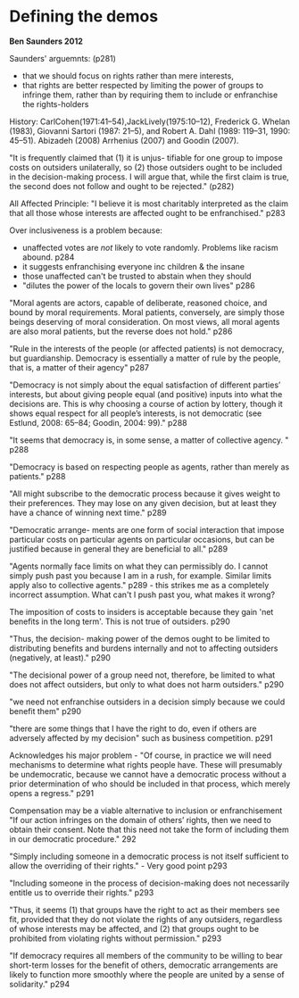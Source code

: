 # Defining the demos

**Ben Saunders 2012**

Saunders' arguemnts: (p281)

- that we should focus on rights rather than mere interests,
- that rights are better respected by limiting the power of groups to infringe them, rather than by requiring them to include or enfranchise the rights-holders

History: CarlCohen(1971:41–54),JackLively(1975:10–12), Frederick G. Whelan (1983), Giovanni Sartori (1987: 21–5), and Robert A. Dahl (1989: 119–31, 1990: 45–51). Abizadeh (2008) Arrhenius (2007) and Goodin (2007).

"It is frequently claimed that (1) it is unjus- tifiable for one group to impose costs on outsiders unilaterally, so (2) those outsiders ought to be included in the decision-making process. I will argue that, while the first claim is true, the second does not follow and ought to be rejected." (p282)

All Affected Principle: "I believe it is most charitably interpreted as the claim that all those whose interests are affected ought to be enfranchised." p283

Over inclusiveness is a problem because:

- unaffected votes are _not_ likely to vote randomly. Problems like racism abound. p284
- it suggests enfranchising everyone inc children & the insane
- those unaffected can't be trusted to abstain when they should
- "dilutes the power of the locals to govern their own lives" p286

"Moral agents are actors, capable of deliberate, reasoned choice, and bound by moral requirements. Moral patients, conversely, are simply those beings deserving of moral consideration. On most views, all moral agents are also moral patients, but the reverse does not hold." p286

"Rule in the interests of the people (or affected patients) is not democracy, but guardianship. Democracy is essentially a matter of rule by the people, that is, a matter of their agency" p287

"Democracy is not simply about the equal satisfaction of different parties’ interests, but about giving people equal (and positive) inputs into what the decisions are. This is why choosing a course of action by lottery, though it shows equal respect for all people’s interests, is not democratic (see Estlund, 2008: 65–84; Goodin, 2004: 99)." p288

"It seems that democracy is, in some sense, a matter of collective agency. " p288

"Democracy is based on respecting people as agents, rather than merely as patients." p288

"All might subscribe to the democratic process because it gives weight to their preferences. They may lose on any given decision, but at least they have a chance of winning next time." p289

"Democratic arrange- ments are one form of social interaction that impose particular costs on particular agents on particular occasions, but can be justified because in general they are beneficial to all." p289

"Agents normally face limits on what they can permissibly do. I cannot simply push past you because I am in a rush, for example. Similar limits apply also to collective agents." p289 - this strikes me as a completely incorrect assumption. What can't I push past you, what makes it wrong?

The imposition of costs to insiders is acceptable because they gain 'net benefits in the long term'. This is not true of outsiders. p290

"Thus, the decision- making power of the demos ought to be limited to distributing benefits and burdens internally and not to affecting outsiders (negatively, at least)." p290

"The decisional power of a group need not, therefore, be limited to what does not affect outsiders, but only to what does not harm outsiders." p290

"we need not enfranchise outsiders in a decision simply because we could benefit them" p290

"there are some things that I have the right to do, even if others are adversely affected by my decision" such as business competition. p291

Acknowledges his major problem - "Of course, in practice we will need mechanisms to determine what rights people have. These will presumably be undemocratic, because we cannot have a democratic process without a prior determination of who should be included in that process, which merely opens a regress." p291

Compensation may be a viable alternative to inclusion or enfranchisement "If our action infringes on the domain of others’ rights, then we need to obtain their consent. Note that this need not take the form of including them in our democratic procedure." 292

"Simply including someone in a democratic process is not itself sufficient to allow the overriding of their rights." - Very good point p293

"Including someone in the process of decision-making does not necessarily entitle us to override their rights." p293

"Thus, it seems (1) that groups have the right to act as their members see fit, provided that they do not violate the rights of any outsiders, regardless of whose interests may be affected, and (2) that groups ought to be prohibited from violating rights without permission." p293

"If democracy requires all members of the community to be willing to bear short-term losses for the benefit of others, democratic arrangements are likely to function more smoothly where the people are united by a sense of solidarity." p294
